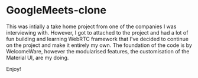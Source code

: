 # GoogleMeets-clone
This was intially a take home project from one of the companies I was interviewing with. 
However, I got to attached to the project and had a lot of fun building and learning WebRTC framework that I've decided to continue on the project and make it entirely my own. The foundation of the code is by WelcomeWare, however the modularised features, the customisation of the Material UI, are my doing. 

Enjoy!
